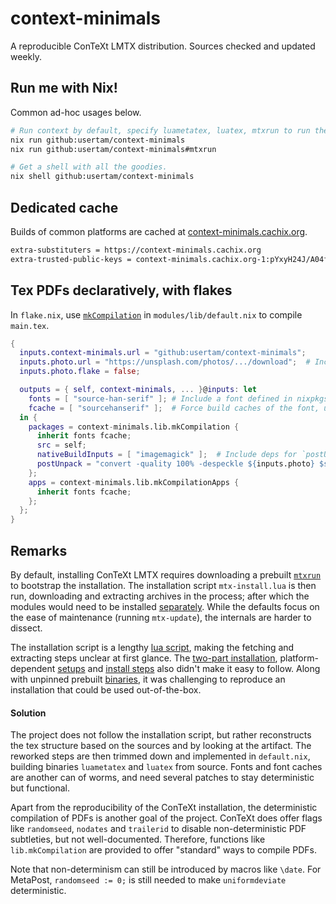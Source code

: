 # context-minimals
A reproducible ConTeXt LMTX distribution. Sources checked and updated weekly.

## Run me with Nix!
Common ad-hoc usages below.
```sh
# Run context by default, specify luametatex, luatex, mtxrun to run them.
nix run github:usertam/context-minimals
nix run github:usertam/context-minimals#mtxrun

# Get a shell with all the goodies.
nix shell github:usertam/context-minimals
```

## Dedicated cache
Builds of common platforms are cached at [context-minimals.cachix.org][6].
```sh
extra-substituters = https://context-minimals.cachix.org
extra-trusted-public-keys = context-minimals.cachix.org-1:pYxyH24J/A04fznRlYbTTjWrn9EsfUQvccGMjfXMdj0=
```

## Tex PDFs declaratively, with flakes
In `flake.nix`, use [`mkCompilation`][7] in `modules/lib/default.nix` to compile `main.tex`.
```nix
{
  inputs.context-minimals.url = "github:usertam/context-minimals";
  inputs.photo.url = "https://unsplash.com/photos/.../download";  # Include extra files, only available in `nix build`.
  inputs.photo.flake = false;

  outputs = { self, context-minimals, ... }@inputs: let
    fonts = [ "source-han-serif" ]; # Include a font defined in nixpkgs.
    fcache = [ "sourcehanserif" ];  # Force build caches of the font, useful for slow CJK fonts. This name should be recognized by ConTeXt.
  in {
    packages = context-minimals.lib.mkCompilation {
      inherit fonts fcache;
      src = self;
      nativeBuildInputs = [ "imagemagick" ];  # Include deps for `postUnpack`.
      postUnpack = "convert -quality 100% -despeckle ${inputs.photo} $sourceRoot/photo.jpeg";
    };
    apps = context-minimals.lib.mkCompilationApps {
      inherit fonts fcache;
    };
  };
}
```

## Remarks
By default, installing ConTeXt LMTX requires downloading a prebuilt [`mtxrun`][1] to bootstrap the installation. The installation script `mtx-install.lua` is then run, downloading and extracting archives in the process; after which the modules would need to be installed [separately][2]. While the defaults focus on the ease of maintenance (running `mtx-update`), the internals are harder to dissect.

The installation script is a lengthy [lua script][1], making the fetching and extracting steps unclear at first glance. The [two-part installation][2], platform-dependent [setups][3] and [install steps][4] also didn't make it easy to follow. Along with unpinned prebuilt [binaries][5], it was challenging to reproduce an installation that could be used out-of-the-box.

#### Solution
The project does not follow the installation script, but rather reconstructs the tex structure based on the sources and by looking at the artifact. The reworked steps are then trimmed down and implemented in `default.nix`, building binaries `luametatex` and `luatex` from source. Fonts and font caches are another can of worms, and need several patches to stay deterministic but functional.

Apart from the reproducibility of the ConTeXt installation, the deterministic compilation of PDFs is another goal of the project. ConTeXt does offer flags like `randomseed`, `nodates` and `trailerid` to disable non-deterministic PDF subtleties, but not well-documented. Therefore, functions like `lib.mkCompilation` are provided to offer "standard" ways to compile PDFs.

Note that non-determinism can still be introduced by macros like `\date`. For MetaPost, `randomseed := 0;` is still needed to make `uniformdeviate` deterministic.

[1]: https://distribution.contextgarden.net/setup/linux-64/bin
[2]: https://wiki.contextgarden.net/Modules#ConTeXt_LMTX
[3]: https://distribution.contextgarden.net/setup
[4]: https://wiki.contextgarden.net/Installing_ConTeXt_LMTX_on_MacOS
[5]: https://distribution.contextgarden.net/current/bin
[6]: https://context-minimals.cachix.org
[7]: https://github.com/usertam/context-minimals/blob/53f85e8ea12c5017b230eb3fc6dc38451e637541/modules/lib/default.nix#L7
